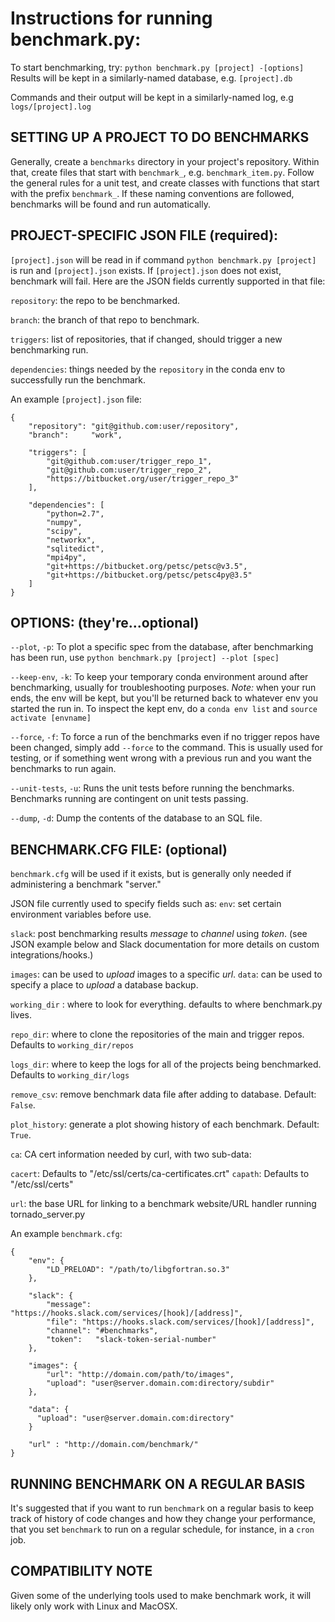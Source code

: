 **Instructions for running benchmark.py:**
==========================================

To start benchmarking, try:
`python benchmark.py [project] -[options]`
Results will be kept in a similarly-named database, e.g. `[project].db`

Commands and their output will be kept in a similarly-named log, e.g `logs/[project].log`

**SETTING UP A PROJECT TO DO BENCHMARKS**
------------------------------------------
Generally, create a `benchmarks` directory in your project's repository.  Within that, create files that start with `benchmark_`, e.g. `benchmark_item.py`.  Follow the general rules for a unit test, and create classes with functions that start with the prefix `benchmark_`.  If these naming conventions are followed, benchmarks will be found and run automatically.


**PROJECT-SPECIFIC JSON FILE (required)**:
------------------------------------------
`[project].json` will be read in if command `python benchmark.py [project]` is run and `[project].json` exists.  If `[project].json` does not exist, benchmark will fail.  Here are the JSON fields currently supported in that file:

`repository`:  the repo to be benchmarked.

`branch`:  the branch of that repo to benchmark.

`triggers`:  list of repositories, that if changed, should trigger a new benchmarking run.

`dependencies`: things needed by the `repository` in the conda env to successfully run the benchmark.

An example `[project].json` file:
```
{
    "repository": "git@github.com:user/repository",
    "branch":     "work",

    "triggers": [
        "git@github.com:user/trigger_repo_1",
        "git@github.com:user/trigger_repo_2",
        "https://bitbucket.org/user/trigger_repo_3"
    ],

    "dependencies": [
        "python=2.7",
        "numpy",
        "scipy",
        "networkx",
        "sqlitedict",
        "mpi4py",
        "git+https://bitbucket.org/petsc/petsc@v3.5",
        "git+https://bitbucket.org/petsc/petsc4py@3.5"
    ]
}
```


**OPTIONS: (they're...optional)**
------------------------------------------
`--plot`, `-p`: To plot a specific spec from the database, after benchmarking has been run, use `python benchmark.py [project] --plot [spec]`

`--keep-env`, `-k`:  To keep your temporary conda environment around after benchmarking, usually for troubleshooting purposes.   *Note:* when your run ends, the env will be kept, but you'll be returned back to whatever env you started the run in. To inspect the kept env, do a `conda env list` and `source activate [envname]`

`--force`, `-f`: To force a run of the benchmarks even if no trigger repos have been changed, simply add `--force` to the command. This is usually used for testing, or if something went wrong with a previous run and you want the benchmarks to run again.

`--unit-tests`, `-u`: Runs the unit tests before running the benchmarks. Benchmarks running are contingent on unit tests passing.

`--dump`, `-d`: Dump the contents of the database to an SQL file.


**BENCHMARK.CFG FILE: (optional)**
------------------------------------------
`benchmark.cfg` will be used if it exists, but is generally only needed if administering a benchmark "server."

JSON file currently used to  specify fields such as:
`env`: set certain environment variables before use.

`slack`: post benchmarking results _message_ to _channel_ using _token_. (see JSON example below and Slack documentation for more details on custom integrations/hooks.)

`images`: can be used to _upload_ images to a specific _url_.
`data`: can be used to specify a place to _upload_ a database backup.

`working_dir` : where to look for everything.  defaults to where benchmark.py lives.

`repo_dir`:  where to clone the repositories of the main and trigger repos.  Defaults to `working_dir/repos`

`logs_dir`:  where to keep the logs for all of the projects being benchmarked.  Defaults to `working_dir/logs`

`remove_csv`:  remove benchmark data file after adding to database. Default: `False`.

`plot_history`: generate a plot showing history of each benchmark. Default: `True`.

`ca`:  CA cert information needed by curl, with two sub-data:

  `cacert`:  Defaults to "/etc/ssl/certs/ca-certificates.crt"
    `capath`:  Defaults to "/etc/ssl/certs"

`url`:  the base URL for linking to a benchmark website/URL handler running tornado_server.py

An example `benchmark.cfg`:
```
{
    "env": {
        "LD_PRELOAD": "/path/to/libgfortran.so.3"
    },

    "slack": {
        "message": "https://hooks.slack.com/services/[hook]/[address]",
        "file": "https://hooks.slack.com/services/[hook]/[address]",
        "channel": "#benchmarks",
        "token":   "slack-token-serial-number"
    },

    "images": {
        "url": "http://domain.com/path/to/images",
        "upload": "user@server.domain.com:directory/subdir"
    },

    "data": {
      "upload": "user@server.domain.com:directory"
    }

    "url" : "http://domain.com/benchmark/"
}
```

**RUNNING BENCHMARK ON A REGULAR BASIS**
------------------------------------------
It's suggested that if you want to run `benchmark` on a regular basis to keep track of history of code changes and how they change your performance, that you set `benchmark` to run on a regular schedule, for instance, in a `cron` job.

**COMPATIBILITY NOTE**
----------------------
Given some of the underlying tools used to make benchmark work, it will likely only work with Linux and MacOSX.
